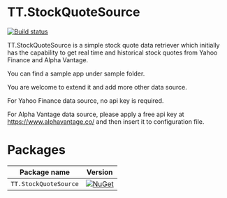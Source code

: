 TT.StockQuoteSource
===================
[![Build status](https://ci.appveyor.com/api/projects/status/t28me1m599qvub12?svg=true)](https://ci.appveyor.com/project/bruceyclee/ttstockquotesource)

TT.StockQuoteSource is a simple stock quote data retriever which initially has the capability to get real time and historical stock quotes from Yahoo Finance and Alpha Vantage.

You can find a sample app under sample folder.

You are welcome to extend it and add more other data source.

For Yahoo Finance data source, no api key is required.

For Alpha Vantage data source, please apply a free api key at https://www.alphavantage.co/ and then insert it to configuration file.

Packages
=================

 Package name                   | Version                                      
--------------------------------|-------------------------------------------------------
`TT.StockQuoteSource`           | [![NuGet][tt-s-nuget-badge]][tt-c-nuget] 

[tt-s-nuget-badge]: https://img.shields.io/nuget/v/TT.StockQuoteSource.svg?style=flat-square&label=nuget
[tt-c-nuget]: https://www.nuget.org/packages/TT.StockQuoteSource/
